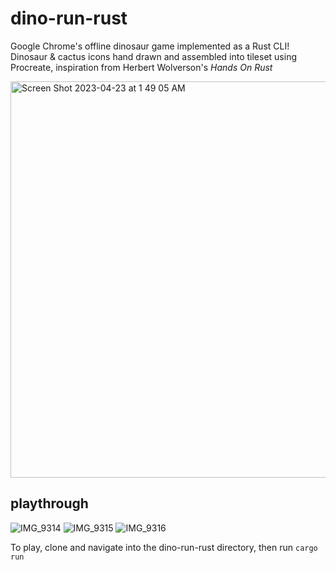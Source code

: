 # dino-run-rust
Google Chrome's offline dinosaur game implemented as a Rust CLI! Dinosaur & cactus icons hand drawn and assembled into tileset using Procreate, inspiration from Herbert Wolverson's *Hands On Rust*

<img width="634" alt="Screen Shot 2023-04-23 at 1 49 05 AM" src="https://user-images.githubusercontent.com/59990709/233822151-62c1a1e8-50af-49bf-bead-bc7c3e7a6df6.png">


## playthrough
![IMG_9314](https://user-images.githubusercontent.com/59990709/233870617-9718de84-76ba-41ff-a47b-dcd33e9f59cb.jpg)
![IMG_9315](https://user-images.githubusercontent.com/59990709/233870618-3c8b817d-cd11-4289-932d-9336838167cb.jpg)
![IMG_9316](https://user-images.githubusercontent.com/59990709/233870619-a4d21066-daea-46d1-80dd-fa16ec849899.jpg)

To play, clone and navigate into the dino-run-rust directory, then run ``cargo run``
